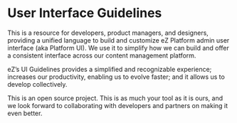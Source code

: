 # User Interface Guidelines

<div class="mgt-3 mgb-1">This is a resource for developers, product managers, and designers, providing a unified language to build and customize eZ Platform admin user interface (aka Platform UI). We use it to simplify how we can build and offer a consistent interface across our content management platform.</div>

eZ’s UI Guidelines provides a simplified and recognizable experience; increases our productivity, enabling us to evolve faster; and it allows us to develop collectively.

This is an open source project. This is as much your tool as it is ours, and we look forward to collaborating with developers and partners on making it even better.
